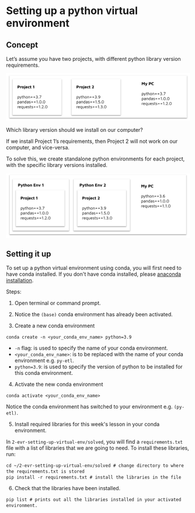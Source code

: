 # Setting up a python virtual environment 

## Concept 

Let’s assume you have two projects, with different python library version requirements. 

![images/venv1.png](images/venv1.png)

Which library version should we install on our computer? 

If we install Project 1’s requirements, then Project 2 will not work on our computer, and vice-versa. 

To solve this, we create standalone python environments for each project, with the specific library versions installed. 

![images/venv2.png](images/venv2.png)

## Setting it up 

To set up a python virtual environment using conda, you will first need to have conda installed. If you don't have conda installed, please [anaconda installation](https://docs.anaconda.com/anaconda/install/).

Steps: 

1. Open terminal or command prompt. 

2. Notice the `(base)` conda environment has already been activated. 

3. Create a new conda environment 

```
conda create -n <your_conda_env_name> python=3.9
```

- `-n` flag: is used to specify the name of your conda environment. 
- `<your_conda_env_name>`: is to be replaced with the name of your conda environment e.g. `py-etl`.
- `python=3.9`: is used to specify the version of python to be installed for this conda environment. 

4. Activate the new conda environment 

```
conda activate <your_conda_env_name>
```

Notice the conda environment has switched to your environment e.g. `(py-etl)`. 

5. Install required libraries for this week's lesson in your conda environment. 

In `2-evr-setting-up-virtual-env/solved`, you will find a `requirements.txt` file with a list of libraries that we are going to need. To install these libraries, run: 

```
cd ~/2-evr-setting-up-virtual-env/solved # change directory to where the requirements.txt is stored 
pip install -r requirements.txt # install the libraries in the file 
```

6. Check that the libraries have been installed. 

```
pip list # prints out all the libraries installed in your activated environment. 
```

